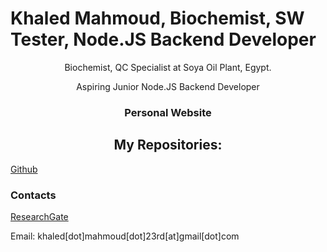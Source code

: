 <h1>Khaled Mahmoud, Biochemist, SW Tester, Node.JS Backend Developer</h1>
<p align="center">Biochemist, QC Specialist at Soya Oil Plant, Egypt.</p>
<p align="center">Aspiring Junior Node.JS Backend Developer</p>
<h3 align="center">Personal Website</h3>
<h2 align="center"> My Repositories:</h2>
<a href="https://github.com/KhaledMahm0vd" target="_blank">Github</a>
<h3 align="left">Contacts</h3>
<a href="https://www.researchgate.net/profile/Khaled-Mahmoud-54" target="_blank">ResearchGate</a>
<p> Email: khaled[dot]mahmoud[dot]23rd[at]gmail[dot]com
